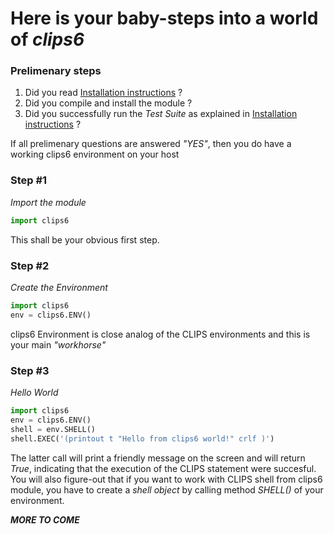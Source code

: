 # Here is your baby-steps into a world of _clips6_

### Prelimenary steps

1. Did you read [Installation instructions](INSTALL.md) ?
2. Did you compile and install the module ?
3. Did you successfully run the *Test Suite* as explained in [Installation instructions](INSTALL.md) ?

If all prelimenary questions are answered *"YES"*, then you do have a working clips6 environment on your host

### Step #1

*Import the module*

```python
import clips6
```
This shall be your obvious first step.

### Step #2

*Create the Environment*

```python
import clips6
env = clips6.ENV()
```

clips6 Environment is close analog of the CLIPS environments and this is your main _"workhorse"_

### Step #3

*Hello World*

```python
import clips6
env = clips6.ENV()
shell = env.SHELL()
shell.EXEC('(printout t "Hello from clips6 world!" crlf )')
```
The latter call will print a friendly message on the screen and will return _True_, indicating that the execution of the CLIPS statement were succesful. You will also figure-out that if you want to work with CLIPS shell from clips6 module, you have to create a _shell object_ by calling method _SHELL()_ of your environment.

***MORE TO COME***

